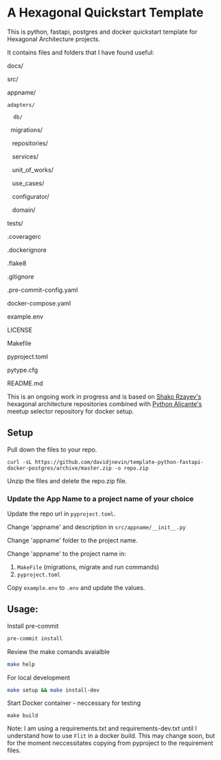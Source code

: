 # A Hexagonal Quickstart Template

This is python, fastapi, postgres and docker quickstart template for Hexagonal Architecture projects.

It contains files and folders that I have found useful:

docs/

src/

  appname/

    adapters/

      db/

      migrations/

      repositories/

      services/

      unit_of_works/

      use_cases/

    configurator/

    domain/

tests/

.coveragerc

.dockerignore

.flake8

.gitignore

.pre-commit-config.yaml

docker-compose.yaml

example.env

LICENSE

Makefile

pyproject.toml

pytype.cfg

README.md

This is an ongoing work in progress and is based on [Shako Rzayev's](https://github.com/ShahriyarR) hexagonal architecture repositories combined with [Python Alicante's](https://github.com/pythonalicante) meetup selector repository for docker setup.

## Setup

Pull down the files to your repo.

```
curl -sL https://github.com/davidjnevin/template-python-fastapi-docker-postgres/archive/master.zip -o repo.zip
```

Unzip the files and delete the repo.zip file.

### Update the App Name to a project name of your choice

Update the repo url in `pyproject.toml`.

Change 'appname' and description in `src/appname/__init__.py`

Change 'appname' folder to the project name.

Change 'appname' to the project name in:
1.	`MakeFile` (migrations, migrate and run commands)
1.	`pyproject.toml`

Copy `example.env` to `.env` and update the values.

## Usage:

Install pre-commit

```bash
pre-commit install
```

Review the make comands avaialble

```bash
make help
```

For local development

```bash
make setup && make install-dev
```

Start Docker container - neccessary for testing

```
make build
```

Note: I am using a requirements.txt and requirements-dev.txt until I understand how to use `Flit` in a docker build. This may change soon, but for the moment neccessitates copying from pyproject to the requirement files.
